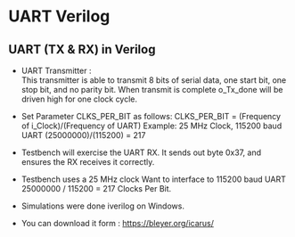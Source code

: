# UART Verilog
## UART (TX & RX) in Verilog
- UART Transmitter :  
This transmitter is able to transmit 8 bits of serial data, one start bit, one stop bit, and no parity bit.  When transmit is complete o_Tx_done will be driven high for one clock cycle.
- Set Parameter CLKS_PER_BIT as follows:
CLKS_PER_BIT = (Frequency of i_Clock)/(Frequency of UART)
Example: 25 MHz Clock, 115200 baud UART
(25000000)/(115200) = 217
- Testbench will exercise the UART RX.
It sends out byte 0x37, and ensures the RX receives it correctly.
- Testbench uses a 25 MHz clock
 Want to interface to 115200 baud UART
 25000000 / 115200 = 217 Clocks Per Bit.

- Simulations were done iverilog on Windows.
- You can download it form : https://bleyer.org/icarus/
